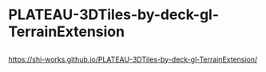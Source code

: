 # PLATEAU-3DTiles-by-deck-gl-TerrainExtension
##
https://shi-works.github.io/PLATEAU-3DTiles-by-deck-gl-TerrainExtension/
